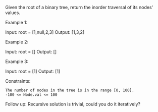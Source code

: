 Given the root of a binary tree, return the inorder traversal of its nodes' values.



Example 1:

Input: root = [1,null,2,3]
Output: [1,3,2]

Example 2:

Input: root = []
Output: []

Example 3:

Input: root = [1]
Output: [1]



Constraints:

    The number of nodes in the tree is in the range [0, 100].
    -100 <= Node.val <= 100


Follow up: Recursive solution is trivial, could you do it iteratively?